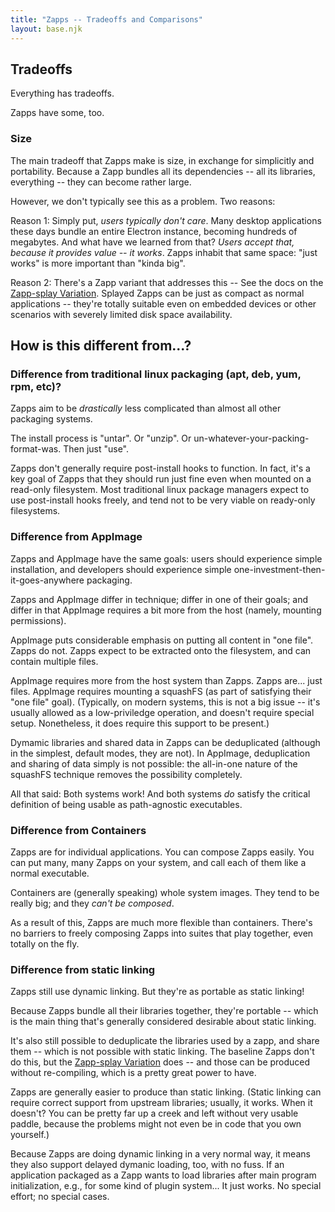 ```yaml
---
title: "Zapps -- Tradeoffs and Comparisons"
layout: base.njk
---
```

Tradeoffs
---------

Everything has tradeoffs.

Zapps have some, too.

### Size

The main tradeoff that Zapps make is size, in exchange for simplicitly and portability.
Because a Zapp bundles all its dependencies -- all its libraries, everything -- they can become rather large.

However, we don't typically see this as a problem.  Two reasons:

Reason 1: Simply put, _users typically don't care_.  Many desktop applications these days bundle an entire Electron instance, becoming hundreds of megabytes.
And what have we learned from that?  _Users accept that, because it provides value -- it works_.  Zapps inhabit that same space: "just works" is more important than "kinda big".

Reason 2: There's a Zapp variant that addresses this -- See the docs on the [Zapp-splay Variation](/variations#zapp-splay).
Splayed Zapps can be just as compact as normal applications -- they're totally suitable even on embedded devices or other scenarios with severely limited disk space availability.




How is this different from...?
------------------------------

### Difference from traditional linux packaging (apt, deb, yum, rpm, etc)?

Zapps aim to be *drastically* less complicated than almost all other packaging systems.

The install process is "untar".  Or "unzip".  Or un-whatever-your-packing-format-was.  Then just "use".

Zapps don't generally require post-install hooks to function.
In fact, it's a key goal of Zapps that they should run just fine even when mounted on a read-only filesystem.
Most traditional linux package managers expect to use post-install hooks freely, and tend not to be very viable on ready-only filesystems.


### Difference from AppImage

Zapps and AppImage have the same goals:
users should experience simple installation,
and developers should experience simple one-investment-then-it-goes-anywhere packaging.

Zapps and AppImage differ in technique; differ in one of their goals; and differ in that AppImage requires a bit more from the host (namely, mounting permissions).

AppImage puts considerable emphasis on putting all content in "one file".
Zapps do not.  Zapps expect to be extracted onto the filesystem, and can contain multiple files.

AppImage requires more from the host system than Zapps.
Zapps are... just files.
AppImage requires mounting a squashFS (as part of satisfying their "one file" goal).
(Typically, on modern systems, this is not a big issue -- it's usually allowed as a low-priviledge operation, and doesn't require special setup.
Nonetheless, it does require this support to be present.)

Dymamic libraries and shared data in Zapps can be deduplicated (although in the simplest, default modes, they are not).
In AppImage, deduplication and sharing of data simply is not possible: the all-in-one nature of the squashFS technique removes the possibility completely.

All that said:
Both systems work!
And both systems _do_ satisfy the critical definition of being usable as path-agnostic executables.


### Difference from Containers

Zapps are for individual applications.
You can compose Zapps easily.  You can put many, many Zapps on your system, and call each of them like a normal executable.

Containers are (generally speaking) whole system images.  They tend to be really big; and they _can't be composed_.

As a result of this, Zapps are much more flexible than containers.
There's no barriers to freely composing Zapps into suites that play together, even totally on the fly.


### Difference from static linking

Zapps still use dynamic linking.  But they're as portable as static linking!

Because Zapps bundle all their libraries together, they're portable -- which is the main thing that's generally considered desirable about static linking.

It's also still possible to deduplicate the libraries used by a zapp, and share them -- which is not possible with static linking.
The baseline Zapps don't do this, but the [Zapp-splay Variation](/variations#zapp-splay) does -- and those can be produced without re-compiling, which is a pretty great power to have.

Zapps are generally easier to produce than static linking.
(Static linking can require correct support from upstream libraries; usually, it works.  When it doesn't?  You can be pretty far up a creek and left without very usable paddle, because the problems might not even be in code that you own yourself.)

Because Zapps are doing dynamic linking in a very normal way, it means they also support delayed dymanic loading, too, with no fuss.
If an application packaged as a Zapp wants to load libraries after main program initialization, e.g., for some kind of plugin system... It just works.
No special effort; no special cases.
